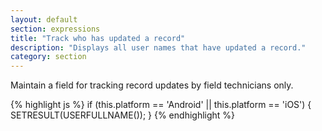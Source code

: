 ```yaml
---
layout: default
section: expressions
title: "Track who has updated a record"
description: "Displays all user names that have updated a record."
category: section
---
```


Maintain a field for tracking record updates by field technicians only.


{% highlight  js %}
if (this.platform == 'Android' || this.platform == 'iOS') {
  SETRESULT(USERFULLNAME());
}
{% endhighlight %}
